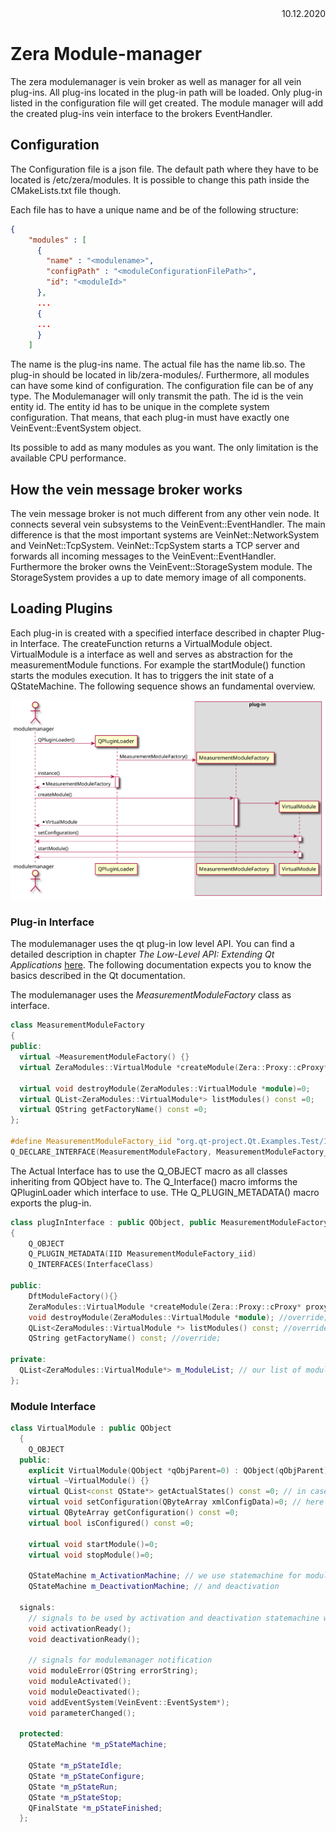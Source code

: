 <div style="text-align: right"> 10.12.2020 </div>

# Zera Module-manager

The zera modulemanager is vein broker as well as manager for all 
vein plug-ins. All plug-ins located in the plug-in path will be loaded.
Only plug-in listed in the configuration file will get created. 
The module manager will add the created plug-ins vein interface to the brokers EventHandler.

## Configuration

The Configuration file is a json file. The default path where they have to be located is 
/etc/zera/modules. It is possible to change this path inside the CMakeLists.txt file though.

Each file has to have a unique name and be of the following structure:

```json
{
    "modules" : [
      {
        "name" : "<modulename>",
        "configPath" : "<moduleConfigurationFilePath>",
        "id": "<moduleId>"
      },
      ...
      {
      ...    
      }
    ]

```

The name is the plug-ins name. The actual file has the name lib<modulename>.so. The plug-in should be located in lib/zera-modules/.
Furthermore, all modules can have some kind of configuration. The configuration file can be of any type. 
The Modulemanager will only transmit the path. The id is the vein entity id. The entity id has to be unique in the complete system configuration. That means, that each plug-in must have exactly one VeinEvent::EventSystem object.

Its possible to add as many modules as you want. The only limitation is the available CPU performance.


## How the vein message broker works

The vein message broker is not much different from any other vein node. It connects several vein subsystems
to the VeinEvent::EventHandler. The main difference is that the most important systems are VeinNet::NetworkSystem and VeinNet::TcpSystem. VeinNet::TcpSystem starts a TCP server and forwards all incoming messages to the VeinEvent::EventHandler. Furthermore the broker owns the VeinEvent::StorageSystem module. The StorageSystem provides a up to date memory image of all components.  

<!-- <div hidden>
@startuml VeinBrokerBasic



@enduml
</div>

![image](plantuml/VeinBrokerBasic.svg) -->




## Loading Plugins

Each plug-in is created with a specified interface described in chapter Plug-in Interface.
The createFunction returns a VirtualModule object. VirtualModule is a interface as well and serves as abstraction for the measurementModule functions. For example the startModule() function starts the modules execution. It has to triggers the init state of a QStateMachine.
The following sequence shows an fundamental overview.

<div hidden>
@startuml modPlugSeq

actor modulemanager
participant QPluginLoader
box plug-in
participant MeasurementModuleFactory 
participant VirtualModule
end box

modulemanager -> QPluginLoader **: QPluginLoader()
QPluginLoader -> MeasurementModuleFactory ** : MeasurementModuleFactory()
modulemanager -> QPluginLoader : instance()
activate QPluginLoader
return *MeasurementModuleFactory
deactivate QPluginLoader
modulemanager -> MeasurementModuleFactory : createModule()
activate MeasurementModuleFactory
MeasurementModuleFactory -> VirtualModule **
return *VirtualModule
deactivate MeasurementModuleFactory
modulemanager -> VirtualModule : setConfiguration()
activate VirtualModule
return 
modulemanager -> VirtualModule : startModule()
activate VirtualModule
return 

@enduml
</div>

![Plug-in sequence](plantuml/modPlugSeq.svg)


### Plug-in Interface


The modulemanager uses the qt plug-in low level API. You can find a detailed description in chapter *The Low-Level API: Extending Qt Applications* [here](https://doc.qt.io/qt-5/plugins-howto.html).
The following documentation expects you to know the basics described in the Qt documentation.
 
The modulemanager uses the *MeasurementModuleFactory* class as interface. 

```cpp
class MeasurementModuleFactory
{
public:
  virtual ~MeasurementModuleFactory() {}
  virtual ZeraModules::VirtualModule *createModule(Zera::Proxy::cProxy* proxy, int entityId, VeinEvent::StorageSystem* storagesystem, QObject* qObjParent = 0)=0;

  virtual void destroyModule(ZeraModules::VirtualModule *module)=0;
  virtual QList<ZeraModules::VirtualModule*> listModules() const =0;
  virtual QString getFactoryName() const =0;
};

#define MeasurementModuleFactory_iid "org.qt-project.Qt.Examples.Test/1.0"
Q_DECLARE_INTERFACE(MeasurementModuleFactory, MeasurementModuleFactory_iid)
```

The Actual Interface has to use the Q_OBJECT macro as all classes inheriting from QObject have to.
The Q_Interface() macro imforms the QPluginLoader which interface to use.
THe Q_PLUGIN_METADATA() macro exports the plug-in.

```cpp
class plugInInterface : public QObject, public MeasurementModuleFactory
{
    Q_OBJECT
    Q_PLUGIN_METADATA(IID MeasurementModuleFactory_iid)
    Q_INTERFACES(InterfaceClass)
  
public:
    DftModuleFactory(){}
    ZeraModules::VirtualModule *createModule(Zera::Proxy::cProxy* proxy, int entityId, VeinEvent::StorageSystem* storagesystem, QObject* parent = 0);
    void destroyModule(ZeraModules::VirtualModule *module); //override;
    QList<ZeraModules::VirtualModule *> listModules() const; //override;
    QString getFactoryName() const; //override;

private:
  QList<ZeraModules::VirtualModule*> m_ModuleList; // our list of modules
};
```

### Module Interface



```cpp
class VirtualModule : public QObject
  {
    Q_OBJECT
  public:
    explicit VirtualModule(QObject *qObjParent=0) : QObject(qObjParent) {}
    virtual ~VirtualModule() {}
    virtual QList<const QState*> getActualStates() const =0; // in case parallel working states
    virtual void setConfiguration(QByteArray xmlConfigData)=0; // here we set configuration and parameters
    virtual QByteArray getConfiguration() const =0;
    virtual bool isConfigured() const =0;

    virtual void startModule()=0;
    virtual void stopModule()=0;

    QStateMachine m_ActivationMachine; // we use statemachine for module activation
    QStateMachine m_DeactivationMachine; // and deactivation

  signals:
    // signals to be used by activation and deactivation statemachine when ready
    void activationReady();
    void deactivationReady();

    // signals for modulemanager notification
    void moduleError(QString errorString);
    void moduleActivated();
    void moduleDeactivated();
    void addEventSystem(VeinEvent::EventSystem*);
    void parameterChanged();

  protected:
    QStateMachine *m_pStateMachine;

    QState *m_pStateIdle;
    QState *m_pStateConfigure;
    QState *m_pStateRun;
    QState *m_pStateStop;
    QFinalState *m_pStateFinished;
  };
```




